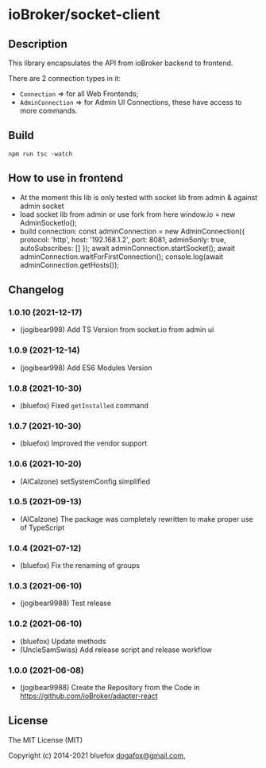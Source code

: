 # ioBroker/socket-client

## Description
This library encapsulates the API from ioBroker backend to frontend.

There are 2 connection types in it:
- `Connection` => for all Web Frontends;
- `AdminConnection` => for Admin UI Connections, these have access to more commands.

## Build
`npm run tsc -watch`

## How to use in frontend

- At the moment this lib is only tested with socket lib from admin & against admin socket 
- load socket lib from admin or use fork from here
  window.io = new AdminSocketIo();
- build connection:
  const adminConnection = new AdminConnection({ protocol: 'http', host: '192.168.1.2', port: 8081, admin5only: true, autoSubscribes: [] });
  await adminConnection.startSocket();
  await adminConnection.waitForFirstConnection();
  console.log(await adminConnection.getHosts());

## Changelog
<!--
	Placeholder for the next version (at the beginning of the line):
	### **WORK IN PROGRESS** ###
-->
### 1.0.10 (2021-12-17)
* (jogibear998) Add TS Version from socket.io from admin ui

### 1.0.9 (2021-12-14)
* (jogibear998) Add ES6 Modules Version

### 1.0.8 (2021-10-30)
* (bluefox) Fixed `getInstalled` command

### 1.0.7 (2021-10-30)
* (bluefox) Improved the vendor support

### 1.0.6 (2021-10-20)
* (AlCalzone) setSystemConfig simplified

### 1.0.5 (2021-09-13)
* (AlCalzone) The package was completely rewritten to make proper use of TypeScript

### 1.0.4 (2021-07-12)
* (bluefox) Fix the renaming of groups

### 1.0.3 (2021-06-10)
* (jogibear9988) Test release

### 1.0.2 (2021-06-10)
* (bluefox) Update methods
* (UncleSamSwiss) Add release script and release workflow

### 1.0.0 (2021-06-08)
* (jogibear9988) Create the Repository from the Code in https://github.com/ioBroker/adapter-react

## License
The MIT License (MIT)

Copyright (c) 2014-2021 bluefox <dogafox@gmail.com>,

